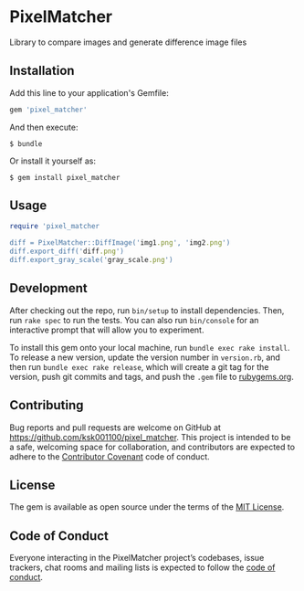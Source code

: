 # PixelMatcher

Library to compare images and generate difference image files

## Installation

Add this line to your application's Gemfile:

```ruby
gem 'pixel_matcher'
```

And then execute:

    $ bundle

Or install it yourself as:

    $ gem install pixel_matcher

## Usage

```ruby
require 'pixel_matcher

diff = PixelMatcher::DiffImage('img1.png', 'img2.png')
diff.export_diff('diff.png')
diff.export_gray_scale('gray_scale.png')
```


## Development

After checking out the repo, run `bin/setup` to install dependencies. Then, run `rake spec` to run the tests. You can also run `bin/console` for an interactive prompt that will allow you to experiment.

To install this gem onto your local machine, run `bundle exec rake install`. To release a new version, update the version number in `version.rb`, and then run `bundle exec rake release`, which will create a git tag for the version, push git commits and tags, and push the `.gem` file to [rubygems.org](https://rubygems.org).

## Contributing

Bug reports and pull requests are welcome on GitHub at https://github.com/ksk001100/pixel_matcher. This project is intended to be a safe, welcoming space for collaboration, and contributors are expected to adhere to the [Contributor Covenant](http://contributor-covenant.org) code of conduct.

## License

The gem is available as open source under the terms of the [MIT License](https://opensource.org/licenses/MIT).

## Code of Conduct

Everyone interacting in the PixelMatcher project’s codebases, issue trackers, chat rooms and mailing lists is expected to follow the [code of conduct](https://github.com/ksk001100/pixel_matcher/blob/master/CODE_OF_CONDUCT.md).
